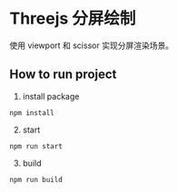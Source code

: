 # Threejs 分屏绘制

使用 viewport 和 scissor 实现分屏渲染场景。

## How to run project

1. install package

```
npm install
```

2. start

```
npm run start
```

3. build

```
npm run build
```
